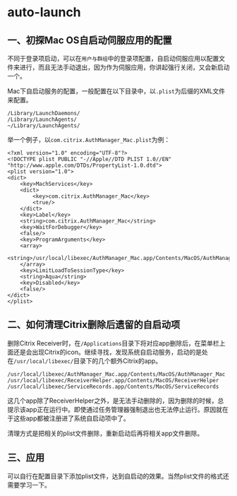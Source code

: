 # auto-launch


## 一、初探Mac OS自启动伺服应用的配置

不同于登录项启动，可以在`用户与群组`中的登录项配置，自启动伺服应用以配置文件来进行，而且无法手动退出，因为作为伺服应用，你讲起强行关闭，又会新启动一个。

Mac下自启动服务的配置，一般配置在以下目录中，以`.plist`为后缀的XML文件来配置。

    /Library/LaunchDaemons/
    /Library/LaunchAgents/
    ~/Library/LaunchAgents/

举一个例子，以`com.citrix.AuthManager_Mac.plist`为例：

    <?xml version="1.0" encoding="UTF-8"?>
    <!DOCTYPE plist PUBLIC "-//Apple//DTD PLIST 1.0//EN" "http://www.apple.com/DTDs/PropertyList-1.0.dtd">
    <plist version="1.0">
    <dict>
        <key>MachServices</key>
        <dict>
            <key>com.citrix.AuthManager_Mac</key>
            <true/>
        </dict>
        <key>Label</key>
        <string>com.citrix.AuthManager_Mac</string>
        <key>WaitForDebugger</key>
        <false/>
        <key>ProgramArguments</key>
        <array>
            <string>/usr/local/libexec/AuthManager_Mac.app/Contents/MacOS/AuthManager_Mac</string>
        </array>
        <key>LimitLoadToSessionType</key>
        <string>Aqua</string>
        <key>Disabled</key>
        <false/>
    </dict>
    </plist>



## 二、如何清理Citrix删除后遗留的自启动项


删除Citrix Receiver时，在`/Applications`目录下将对应app删除后，在菜单栏上面还是会出现Citrix的icon。继续寻找，发现系统自启动服务，启动的是处在`/usr/local/libexec/`目录下的几个额外Citrix的app。

    /usr/local/libexec/AuthManager_Mac.app/Contents/MacOS/AuthManager_Mac
    /usr/local/libexec/ReceiverHelper.app/Contents/MacOS/ReceiverHelper
    /usr/local/libexec/ServiceRecords.app/Contents/MacOS/ServiceRecords

这几个app除了ReceiverHelper之外，是无法手动删除的，因为删除的时候，总提示该app正在运行中。即使通过任务管理器强制退出也无法停止运行。原因就在于这些app都被注册进了系统自启动项中了。

清理方式是把相关的plist文件删除，重新启动后再将相关app文件删除。



## 三、应用

可以自行在配置目录下添加plist文件，达到自启动的效果。当然plist文件的格式还需要学习一下。
